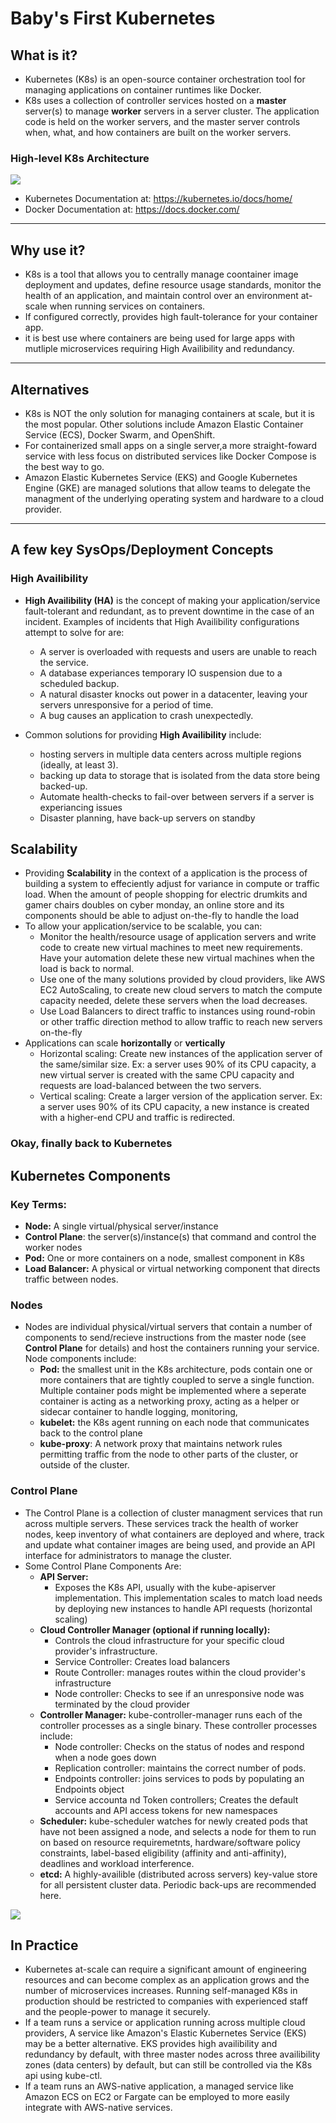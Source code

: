 # Baby's First Kubernetes
## What is it?
- Kubernetes (K8s) is an open-source container orchestration tool for managing applications on container runtimes like Docker.
- K8s uses a collection of controller services hosted on a __master__ server(s) to manage __worker__ servers in a server cluster. The application code is held on the worker servers, and the master server controls when, what, and how containers are built on the worker servers.
### High-level K8s Architecture

![](assets/simple_kubernetes.png)
- Kubernetes Documentation at: https://kubernetes.io/docs/home/
- Docker Documentation at: https://docs.docker.com/
---
## Why use it?
- K8s is a tool that allows you to centrally manage coontainer image deployment and updates, define resource usage standards, monitor the health of an application, and maintain control over an environment at-scale when running services on containers.
- If configured correctly, provides high fault-tolerance for your container app.
- it is best use where containers are being used for large apps with mutliple microservices requiring High Availibility and redundancy. 
---
## Alternatives
- K8s is NOT the only solution for managing containers at scale, but it is the most popular. Other solutions include Amazon Elastic Container Service (ECS), Docker Swarm, and OpenShift.
- For containerized small apps on a single server,a more straight-foward service with less focus on distributed services like Docker Compose is the best way to go.
- Amazon Elastic Kubernetes Service (EKS) and Google Kubernetes Engine (GKE) are managed solutions that allow teams to delegate the managment of the underlying operating system and hardware to a cloud provider.
---
## A few key SysOps/Deployment Concepts
### High Availibility
- __High Availibility (HA)__ is the concept of making your application/service fault-tolerant and redundant, as to prevent downtime in the case of an incident. Examples of incidents that High Availibility configurations attempt to solve for are:
    - A server is overloaded with requests and users are unable to reach the service.
    - A database experiances temporary IO suspension due to a scheduled backup.
    - A natural disaster knocks out power in a datacenter, leaving your servers unresponsive for a period of time.
    - A bug causes an application to crash unexpectedly.

- Common solutions for providing __High Availibility__ include:
    - hosting servers in multiple data centers across multiple regions (ideally, at least 3).
    - backing up data to storage that is isolated from the data store being backed-up.
    - Automate health-checks to fail-over between servers if a server is experiancing issues
    - Disaster planning, have back-up servers on standby

## Scalability
- Providing __Scalability__ in the context of a application is the process of building a system to effeciently adjust for variance in compute or traffic load. When the amount of people shopping for electric drumkits and gamer chairs doubles on cyber monday, an online store and its components should be able to adjust on-the-fly to handle the load
- To allow your application/service to be scalable, you can:
    - Monitor the health/resource usage of application servers and write code to create new virtual machines to meet new requirements. Have your automation delete these new virtual machines when the load is back to normal.
    - Use one of the many solutions provided by cloud providers, like AWS EC2 AutoScaling, to create new cloud servers to match the compute capacity needed, delete these servers when the load decreases.
    - Use Load Balancers to direct traffic to instances using round-robin or other traffic direction method to allow traffic to reach new servers on-the-fly
- Applications can scale __horizontally__ or __vertically__
    - Horizontal scaling: Create new instances of the application server of the same/similar size. Ex: a server uses 90% of its CPU capacity, a new virtual server is created with the same CPU capacity and requests are load-balanced between the two servers.
    - Vertical scaling: Create a larger version of the application server. Ex: a server uses 90% of its CPU capacity, a new instance is created with a higher-end CPU and traffic is redirected.
### Okay, finally back to Kubernetes
## Kubernetes Components
### Key Terms:
- __Node:__ A single virtual/physical server/instance
- __Control Plane__: the server(s)/instance(s) that command and control the worker nodes
- __Pod:__ One or more containers on a node, smallest component in K8s
- __Load Balancer:__ A physical or virtual networking component that directs traffic between nodes.
### Nodes
- Nodes are individual physical/virtual servers that contain a number of components to send/recieve instructions from the master node (see __Control Plane__ for details) and host the containers running your service. Node components include:
    - __Pod:__ the smallest unit in the K8s architecture, pods contain one or more containers that are tightly coupled to serve a single function. Multiple container pods might be implemented where a seperate container is acting as a networking proxy, acting as a helper or sidecar container to handle logging, monitoring, 
    - __kubelet:__ the K8s agent running on each node that communicates back to the control plane
    - __kube-proxy__: A network proxy that maintains network rules permitting traffic from the node to other parts of the cluster, or outside of the cluster.
### Control Plane
- The Control Plane is a collection of cluster managment services that run across multiple servers. These services track the health of worker nodes, keep inventory of what containers are deployed and where, track and update what container images are being used, and provide an API interface for administrators to manage the cluster.
- Some Control Plane Components Are:
    - __API Server:__
        - Exposes the K8s API, usually with the kube-apiserver implementation. This implementation scales to match load needs by deploying new instances to handle API requests (horizontal scaling)
    - __Cloud Controller Manager (optional if running locally):__
        - Controls the cloud infrastructure for your specific cloud provider's infrastructure.
        - Service Controller: Creates load balancers
        - Route Controller: manages routes within the cloud provider's infrastructure
        - Node controller: Checks to see if an unresponsive node was terminated by the cloud provider
    - __Controller Manager:__ kube-controller-manager runs each of the controller processes as a single binary. These controller processes include:
        - Node controller: Checks on the status of nodes and respond when a node goes down
        - Replication controller: maintains the correct number of pods.
        - Endpoints controller: joins services to pods by populating an Endpoints object
        - Service accounta nd Token controllers; Creates the default accounts and API access tokens for new namespaces
    - __Scheduler:__ kube-scheduler watches for newly created pods that have not been assigned a node, and selects a node for them to run on based on resource requiremetnts, hardware/software policy constraints, label-based eligibility (affinity and anti-affinity), deadlines and workload interference.
    - __etcd:__ A highly-availible (distributed across servers) key-value store for all persistent cluster data. Periodic back-ups are recommended here.

![](assets/k8s_diagram.png)

## In Practice
- Kubernetes at-scale can require a significant amount of engineering resources and can become complex as an application grows and the number of microservices increases. Running self-managed K8s in production should be restricted to companies with experienced staff and the people-power to manage it securely.
- If a team runs a service or application running across multiple cloud providers, A service like Amazon's Elastic Kubernetes Service (EKS) may be a better alternative. EKS provides high availibility and redundancy by default, with three master nodes across three availibility zones (data centers) by default, but can still be controlled via the K8s api using kube-ctl.
- If a team runs an AWS-native application, a managed service like Amazon ECS on EC2 or Fargate can be employed to more easily integrate with AWS-native services.